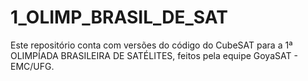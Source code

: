 # 1_OLIMP_BRASIL_DE_SAT

Este repositório conta com versões do código do CubeSAT para a 1ª OLIMPÍADA BRASILEIRA DE SATÉLITES, feitos pela equipe GoyaSAT - EMC/UFG.

